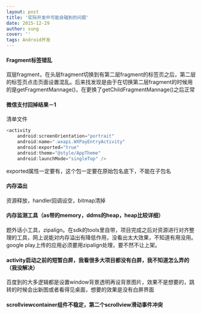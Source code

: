 ```yaml
---
layout: post
title: '实际开发中可能会碰到的问题'
date: 2015-12-29
author: sung
cover: ''
tags: Android开发
---
```


#### Fragment标签错乱

双层fragment，在头层fragment切换到有第二层fragment的标签页之后，第二层的标签页点击页面设置混乱。后来找发现是由于在切换第二层fragment的时候用的是getFragmentMannage()，在更换了getChildFragmentMannage()之后正常



#### 微信支付回掉结果－1

清单文件

```java
<activity  
	android:screenOrientation="portrait"  
	android:name=".wxapi.WXPayEntryActivity"  
	android:exported="true"  
	android:theme="@style/AppTheme"  
	android:launchMode="singleTop" /> 
```

exported属性一定要有，这个包一定要在原始包名底下，不能在子包名



#### 内存溢出

资源释放，handler回调设空，bitmap清掉



#### 内存监测工具（as带的memory，ddms的heap，heap比较详细）

题外话小工具，zipalign。在sdk的tools里自带，项目完成之后对资源进行对齐整理的工具，网上说能对内存溢出有降低作用，没看出太大效果，不知道有用没用。google play上传的应用必须要用zipalign处理，要不然不让上架。



#### activity启动之前的短暂白屏，我看很多大项目都没有白屏，我不知道怎么弄的（我没解决）

百度到的大多逻辑都是设置window背景透明再设背景图片，效果不是想要的，跳转的时候会出新图或者看得见桌面，想要的效果是没有白屏界面



#### scrollviewcontainer组件不稳定，第二个scrollview滑动事件冲突